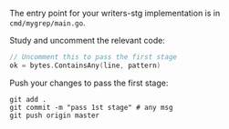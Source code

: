 The entry point for your writers-stg implementation is in `cmd/mygrep/main.go`.

Study and uncomment the relevant code: 

```go
// Uncomment this to pass the first stage
ok = bytes.ContainsAny(line, pattern)
```

Push your changes to pass the first stage:

```
git add .
git commit -m "pass 1st stage" # any msg
git push origin master
```
